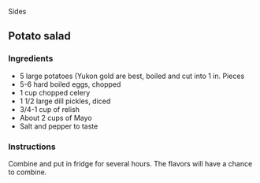 Sides

## Potato salad

### Ingredients

- 5 large potatoes (Yukon gold are best, boiled and cut into 1 in. Pieces
- 5-6 hard boiled eggs, chopped
- 1 cup chopped celery
- 1 1/2 large dill pickles, diced
- 3/4-1 cup of relish
- About 2 cups of Mayo
- Salt and pepper to taste

### Instructions

Combine and put in fridge for several hours. The flavors will have a chance to combine.

